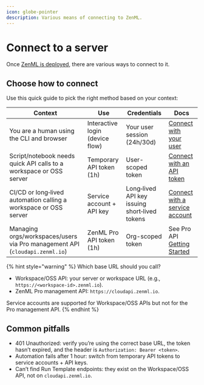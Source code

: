 ```yaml
---
icon: globe-pointer
description: Various means of connecting to ZenML.
---
```


# Connect to a server

Once [ZenML is deployed](../../../getting-started/deploying-zenml/README.md), there are various ways to connect to it.

## Choose how to connect

Use this quick guide to pick the right method based on your context:

| Context | Use | Credentials | Docs |
|---|---|---|---|
| You are a human using the CLI and browser | Interactive login (device flow) | Your user session (24h/30d) | [Connect with your user](./connect-in-with-your-user-interactive.md) |
| Script/notebook needs quick API calls to a workspace or OSS server | Temporary API token (1h) | User-scoped token | [Connect with an API token](./connect-with-an-api-token.md) |
| CI/CD or long‑lived automation calling a workspace or OSS server | Service account + API key | Long‑lived API key issuing short‑lived tokens | [Connect with a service account](./connect-with-a-service-account.md) |
| Managing orgs/workspaces/users via Pro management API (`cloudapi.zenml.io`) | ZenML Pro API token (1h) | Org-scoped token | See Pro API [Getting Started](https://docs.zenml.io/api-reference/pro-api/getting-started#programmatic-access-with-api-tokens) |

{% hint style="warning" %}
Which base URL should you call?

- Workspace/OSS API: your server or workspace URL (e.g., `https://<workspace-id>.zenml.io`).
- ZenML Pro management API: `https://cloudapi.zenml.io`.

Service accounts are supported for Workspace/OSS APIs but not for the Pro management API.
{% endhint %}

## Common pitfalls

- 401 Unauthorized: verify you’re using the correct base URL, the token hasn’t expired, and the header is `Authorization: Bearer <token>`.
- Automation fails after 1 hour: switch from temporary API tokens to service accounts + API keys.
- Can’t find Run Template endpoints: they exist on the Workspace/OSS API, not on `cloudapi.zenml.io`.